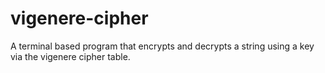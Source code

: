 # vigenere-cipher
A terminal based program that encrypts and decrypts a string using a key via the vigenere cipher table. 
